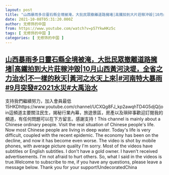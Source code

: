 ```yaml
---
layout: post
title: "山西暴雨多日靈石縣全境被淹，大批民眾撤離道路擁堵|高鐵拍到大片莊稼沖毀|10月山西黃河決堤，全省之力治水|不一樣的秋天|黃河之水天上來|#河南特大暴雨#9月突發#2021水災#大禹治水"
date: 2021-10-08T05:31:20.000Z
author: 无修饰的中国
from: https://www.youtube.com/watch?v=p57YkwHKz5c
tags: [ 无修饰的中国 ]
categories: [ 无修饰的中国 ]
---
```

<!--1633671080000-->
[山西暴雨多日靈石縣全境被淹，大批民眾撤離道路擁堵|高鐵拍到大片莊稼沖毀|10月山西黃河決堤，全省之力治水|不一樣的秋天|黃河之水天上來|#河南特大暴雨#9月突發#2021水災#大禹治水](https://www.youtube.com/watch?v=p57YkwHKz5c)
------

<div>
支持我們繼續努力，加入會員最低15HKDhttps://www.youtube.com/channel/UCXQg8FJ_kp2awqhTD4G5djQ/join這頻道主要關注民生，揭秘行業內幕，旅遊景區，房產以及瑣碎事歡迎訂閱我的頻道，有任何問題可以在下方留言。感謝支持！This channel is mainly about a Chinese ordinary people. Visit the real situation of Chinese people's life. Now most Chinese people are living in deep water. Today's life is very difficult, coupled with the recent epidemic. The economy has been on the decline, and now it has become even worse. The video is shot by mobile phones, with average picture quality I'm sorry. Most of the videos have subtitles or English subtitles. I don't have a gold owner. I haven't received advertisements. I'm not afraid to hurt others. So, what I said in the videos is true.Welcome to subscribe to me, if you have any questions, please leave a message below. Thank you for your support!UndecoratedChina
</div>
